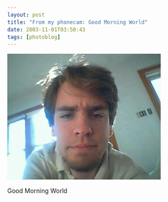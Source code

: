 ```yaml
---
layout: post
title: "From my phonecam: Good Morning World"
date: 2003-11-01T03:50:43
tags: [photoblog]
---
```


![Good Morning World][1]

Good Morning World

   [1]: /2003/11/01/4475836546_0.jpg
